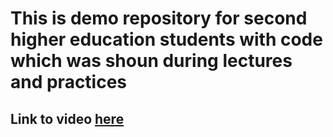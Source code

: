 # This is demo repository for second higher education students with code which was shoun during lectures and practices
## Link to video [here](https://youtu.be/aDfQVgBrF90)
